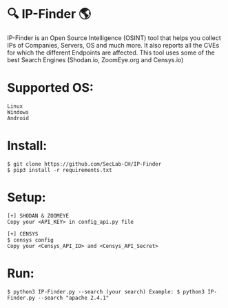 # :mag: IP-Finder :earth_americas:
IP-Finder is an Open Source Intelligence (OSINT) tool that helps you collect IPs of Companies, Servers, OS and much more.
It also reports all the CVEs for which the different Endpoints are affected.
This tool uses some of the best Search Engines (Shodan.io, ZoomEye.org and Censys.io)

# Supported OS:
```
Linux
Windows
Android
```
# Install:
```
$ git clone https://github.com/SecLab-CH/IP-Finder
$ pip3 install -r requirements.txt
```

# Setup:
```
[+] SHODAN & ZOOMEYE
Copy your <API_KEY> in config_api.py file

[+] CENSYS
$ censys config
Copy your <Censys_API_ID> and <Censys_API_Secret>
```

# Run:
```
$ python3 IP-Finder.py --search (your search) Example: $ python3 IP-Finder.py --search "apache 2.4.1"
